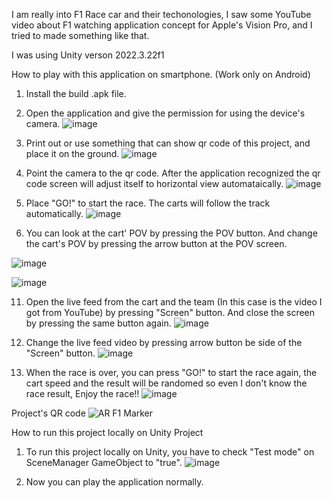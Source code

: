 I am really into F1 Race car and their techonologies, I saw some YouTube video about F1 watching application concept for Apple's Vision Pro, and I tried to made something like that.

I was using Unity verson 2022.3.22f1

How to play with this application on smartphone. (Work only on Android)

1. Install the build .apk file.
2. Open the application and give the permission for using the device's camera.
   ![image](https://github.com/user-attachments/assets/a5cd606d-6987-4d6a-aae6-536f6626b95a)
   
4. Print out or use something that can show qr code of this project, and place it on the ground.
   ![image](https://github.com/user-attachments/assets/a2ca3257-07c7-4dec-98ef-d96267143b10)
   
6. Point the camera to the qr code. After the application recognized the qr code screen will adjust itself to horizontal view automataically.
   ![image](https://github.com/user-attachments/assets/1f7ae16f-07c6-4589-a9b4-4ddada7ed989)
   
8. Place "GO!" to start the race. The carts will follow the track automatically.
   ![image](https://github.com/user-attachments/assets/1a506c46-5481-4516-ab38-d52e53561680)
   
10. You can look at the cart' POV by pressing the POV button. And change the cart's POV by pressing the arrow button at the POV screen.
    
   ![image](https://github.com/user-attachments/assets/ace219a0-5842-40f5-ab6a-1fecf8b0a311)
   
   ![image](https://github.com/user-attachments/assets/c197cdd7-2407-4f56-bc74-dd74a7c351a7)
   
11. Open the live feed from the cart and the team (In this case is the video I got from YouTube) by pressing "Screen" button. And close the screen by pressing the same button again.
    ![image](https://github.com/user-attachments/assets/081c0fef-0bec-4e10-be35-4852132a6eb5)

12. Change the live feed video by pressing arrow button be side of the "Screen" button.
    ![image](https://github.com/user-attachments/assets/0865619e-d6e2-46af-a596-0e02f79a836f)

13. When the race is over, you can press "GO!" to start the race again, the cart speed and the result will be randomed so even I don't know the race result, Enjoy the race!!
    ![image](https://github.com/user-attachments/assets/5530bb1f-42e9-41ac-a04c-6f87bfbd202d)

Project's QR code
![AR F1 Marker](https://github.com/user-attachments/assets/ff978372-139b-4cc3-ab97-37b7ac854260)

How to run this project locally on Unity Project

1. To run this project locally on Unity, you have to check "Test mode" on SceneManager GameObject to "true".
   ![image](https://github.com/user-attachments/assets/5ec647a9-16dc-4da2-864d-929faca6c611)

2. Now you can play the application normally.
